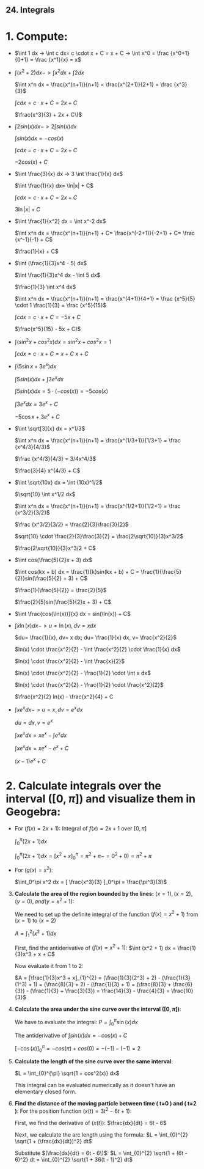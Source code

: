 ## 24. Integrals

# 1. **Compute:**
   - $\int 1 dx -> \int c dx= c \cdot x + C = x + C -> \int x^0 = \frac {x^0+1}{0+1} = \frac {x^1}{x} = x$

   - $\int (x^2 + 2) dx -> \int x^2 dx + \int 2 dx$

     $\int x^n dx = \frac{x^(n+1)}{n+1} = \frac{x^(2+1)}{2+1} = \frac {x^3}{3}$

     $\int c dx= c \cdot x + C = 2x + C$

     $\frac{x^3}{3} + 2x + C\)$

   - $\int 2sin(x) dx -> 2 \int sin(x) dx$

     $\int sin(x) dx = -cos(x)$
     
     $\int c dx= c \cdot x + C = 2x + C$

     $-2cos(x) + C$

   - $\int \frac{3}{x} dx -> 3 \int \frac{1}{x} dx$
	
     $\int \frac{1}{x} dx= \ln|x| + C$
	
     $\int c dx= c \cdot x + C = 2x + C$
	
     $3\ln|x| + C$

   - $\int \frac{1}{x^2} dx = \int x^-2 dx$

     $\int x^n dx = \frac{x^(n+1)}{n+1} + C= \frac{x^(-2+1)}{-2+1} + C= \frac {x^-1}{-1} + C$
	
     $\frac{1}{x} + C$

   - $\int (\frac{1}{3}x^4 - 5) dx$  

     $\int \frac{1}{3}x^4 dx - \int 5 dx$
	
     $\frac{1}{3} \int x^4 dx$

     $\int x^n dx = \frac{x^(n+1)}{n+1} = \frac{x^(4+1)}{4+1} = \frac {x^5}{5} \cdot 1 \frac{1}{3} = \frac {x^5}{15}$

     $\int c dx= c \cdot x + C =-5x + C$

     $\frac{x^5}{15} - 5x + C)$

   - $\int (sin^2 x + cos^2 x) dx = sin^2 x + cos^2 x = 1$

     $\int c dx= c \cdot x + C = x + C$
     $x + C$

   - $\int (5 \sin x + 3e^x) dx$

     $\int 5sin(x) dx + \int 3e^x dx$
    
     $\int 5sin(x) dx = 5 \cdot (-cos(x)) = -5cos(x)$
	
     $\int 3e^x dx = 3e^x + C$
	
     $-5 \cos x + 3e^x + C$

   - $\int \sqrt[3]{x} dx = x^1/3$

     $\int x^n dx = \frac{x^(n+1)}{n+1} = \frac{x^(1/3+1)}{1/3+1} = \frac {x^4/3}{4/3}$

     $\frac {x^4/3}{4/3} = 3/4x^4/3$

     $\frac{3}{4} x^{4/3} + C$

   - $\int \sqrt{10x} dx = \int (10x)^1/2$

     $\sqrt{10} \int x^1/2 dx$
	
     $\int x^n dx = \frac{x^(n+1)}{n+1} = \frac{x^(1/2+1)}{1/2+1} = \frac {x^3/2}{3/2}$
	
     $\frac {x^3/2}{3/2} = \frac{2}{3}\frac{3}{2}$
	
     $sqrt{10} \cdot \frac{2}{3}\frac{3}{2} = \frac{2\sqrt{10}}{3}x^3/2$
	
     $\frac{2\sqrt{10}}{3}x^3/2 + C$

   - $\int cos(\frac{5}{2}x + 3) dx$

     $\int cos(kx + b) dx = \frac{1}{k}sin(kx + b) + C = \frac{1}{\frac{5}{2}}sin(\frac{5}{2} + 3) + C$

     $\frac{1}{\frac{5}{2}} = \frac{2}{5}$
	
     $\frac{2}{5}sin(\frac{5}{2}x + 3) + C$

   - $\int \frac{cos(\ln(x))}{x} dx = sin(\ln(x)) + C$

   - $\int x \ln(x) dx -> u= \ln(x), dv= x dx$

     $du= \frac{1}{x}, dv= x dx; du= \frac{1}{x} dx, v= \frac{x^2}{2}$
	
     $ln(x) \cdot \frac{x^2}{2} - \int \frac{x^2}{2} \cdot \frac{1}{x} dx$
	
     $ln(x) \cdot \frac{x^2}{2} - \int \frac{x}{2}$
	
     $ln(x) \cdot \frac{x^2}{2} - \frac{1}{2} \cdot \int x dx$
	
     $ln(x) \cdot \frac{x^2}{2} - \frac{1}{2} \cdot \frac{x^2}{2}$

     $\frac{x^2}{2} ln(x) - \frac{x^2}{4} + C

   - $\int x e^x dx -> u=x, dv= e^x dx$
	
     $du= dx, v= e^x$
	
     $\int xe^x dx= xe^x - \int e^x dx$
	
     $\int xe^x dx= xe^x - e^x +C$
	
     $(x - 1) e^x + C$



# 2. **Calculate integrals over the interval $([0, \pi])$ and visualize them in Geogebra:**

   - For $(f(x) = 2x + 1)$: Integral of $f(x) = 2x + 1$ over $[0, π]$ 

     $\int_{0}^{\pi} (2x + 1) dx$

     $\int_0^\pi (2x + 1) dx = [ x^2 + x ]_0^\pi = \pi^2 + \pi - =0^2 + 0) = \pi^2 + \pi$


   - For $(g(x) = x^2)$:
     
     $\int_0^\pi x^2 dx = [ \frac{x^3}{3} ]_0^\pi = \frac{\pi^3}{3}$



3. **Calculate the area of the region bounded by the lines:**
   $(x = 1), (x = 2), (y = 0), and (y = x^2 + 1)$:
   
    We need to set up the definite integral of the function $(f(x) = x^2 + 1$) from $(x = 1)$ to $(x = 2)$

    $A = \int_{1}^{2} (x^2 + 1) dx$
   
    First, find the antiderivative of $(f(x) = x^2 + 1)$: $\int (x^2 + 1) dx = \frac{1}{3}x^3 + x + C$

    Now evaluate it from 1 to 2: 

	$A = [\frac{1}{3}x^3 + x]_{1}^{2} = (\frac{1}{3}(2^3) + 2) - (\frac{1}{3}(1^3) + 1) = (\frac{8}{3} + 2) - (\frac{1}{3} + 1) = (\frac{8}{3} + \frac{6}{3}) - (\frac{1}{3} + \frac{3}{3}) = \frac{14}{3} - \frac{4}{3} = \frac{10}{3}$



4. **Calculate the area under the sine curve over the interval $([0, \pi])$**:
   
   We have to evaluate the integral: $P = \int_0^\pi \sin(x) dx$

   The antiderivative of $\int sin(x) dx = -cos(x) + C$

	$[-\cos(x)]_0^\pi = -cos(\pi) + cos(0) = -(-1) - (-1) = 2$


5. **Calculate the length of the sine curve over the same interval**:
   
   $L = \int_{0}^{\pi} \sqrt{1 + cos^2(x)} dx$

   This integral can be evaluated numerically as it doesn't have an elementary closed form.


6. **Find the distance of the moving particle between time \( t=0 \) and \( t=2 \)**:
   For the position function $( x(t) = 3t^2 - 6t + 1)$:
   

   First, we find the derivative of $(x(t))$: $\frac{dx}{dt} = 6t - 6$

   Next, we calculate the arc length using the formula: $L = \int_{0}^{2} \sqrt{1 + (\frac{dx}{dt})^2} dt$

   Substitute $(\frac{dx}{dt} = 6t - 6\)$: $L = \int_{0}^{2} \sqrt{1 + (6t - 6)^2} dt = \int_{0}^{2} \sqrt{1 + 36(t - 1)^2} dt$


